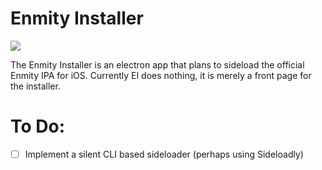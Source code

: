# Enmity Installer

<img src="https://cdn.upload.systems/uploads/G5KCboAo.png">

The Enmity Installer is an electron app that plans to sideload the official Enmity IPA for iOS.
Currently EI does nothing, it is merely a front page for the installer.

# To Do:

- [ ] Implement a silent CLI based sideloader (perhaps using Sideloadly)